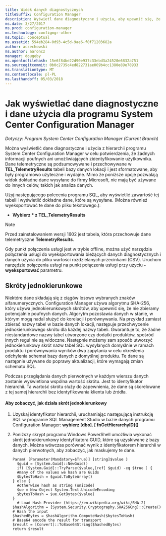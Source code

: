 ```yaml
---
title: Widok danych diagnostycznych
titleSuffix: Configuration Manager
description: Wyświetl dane diagnostyczne i użycia, aby upewnić się, że hierarchii programu System Center Configuration Manager nie zawiera żadnych poufnych informacji.
ms.date: 3/27/2017
ms.prod: configuration-manager
ms.technology: configmgr-other
ms.topic: conceptual
ms.assetid: 594eb284-0d93-4c5d-9ae6-f0f71203682a
author: aczechowski
ms.author: aaroncz
manager: dougeby
ms.openlocfilehash: 15e6f84be22d90e937c33ebd3a24520e6832a751
ms.sourcegitcommit: 0b0c2735c4ed822731ae069b4cc1380e89e78933
ms.translationtype: MT
ms.contentlocale: pl-PL
ms.lasthandoff: 05/03/2018
---
```

# <a name="how-to-view-diagnostics-and-usage-data-for-system-center-configuration-manager"></a>Jak wyświetlać dane diagnostyczne i dane użycia dla programu System Center Configuration Manager

*Dotyczy: Program System Center Configuration Manager (Current Branch)*

Można wyświetlić dane diagnostyczne i użycia z hierarchii programu System Center Configuration Manager w celu potwierdzenia, że żadnych informacji poufnych ani umożliwiających zidentyfikowanie użytkownika. Dane telemetryczne są podsumowywane i przechowywane w **TEL_TelemetryResults** tabeli bazy danych lokacji i jest sformatowane, aby były programowo użyteczne i wydajne. Mimo że poniższe opcje pozwalają widok dokładne dane wysyłane do firmy Microsoft, nie mają być używane do innych celów, takich jak analiza danych.  

Użyj następującego polecenia programu SQL, aby wyświetlić zawartość tej tabeli i wyświetlić dokładne dane, które są wysyłane. (Można również wyeksportować te dane do pliku tekstowego.):  

-   **Wybierz \* z TEL_TelemetryResults**  

> [!NOTE]  
>  Przed zainstalowaniem wersji 1602 jest tabela, która przechowuje dane telemetryczne **TelemetryResults**.  

Gdy punkt połączenia usługi jest w trybie offline, można użyć narzędzia połączenia usługi do wyeksportowania bieżących danych diagnostycznych i danych użycia do pliku wartości rozdzielanych przecinkami (CSV). Uruchom narzędzie połączenia usługi na punkt połączenia usługi przy użyciu **-wyeksportować** parametru.  

##  <a name="bkmk_hashes"></a> Skróty jednokierunkowe  
Niektóre dane składają się z ciągów losowo wybranych znaków alfanumerycznych. Configuration Manager używa algorytmu SHA-256, który używa jednokierunkowych skrótów, aby upewnić się, że nie zbieramy potencjalnie poufnych danych. Algorytm pozostawia danych w stanie, w którym mogą nadal służyć do korelacji i porównywania. Na przykład zamiast zbierać nazwy tabel w bazie danych lokacji, następuje przechwycenie jednokierunkowego skrótu dla każdej nazwy tabeli. Gwarantuje to, że żadne niestandardowe nazwy tabel utworzone czy dodatki produktów, spośród innych reguł nie są widoczne. Następnie możemy sam sposób utworzyć jednokierunkowy skrót nazw tabel SQL wysyłanych domyślnie w ramach produktu i porównywania wyników dwa zapytania w celu określenia odchylenia schemat bazy danych z domyślnej produktu. Te dane są następnie używane do poprawy aktualizacji, które wymagają zmian schematu SQL.  

Podczas przeglądania danych pierwotnych w każdym wierszu danych zostanie wyświetlona wspólna wartość skrótu. Jest to identyfikator hierarchii. Ta wartość skrótu służy do zapewnienia, że dane są skorelowane z tej samej hierarchii bez identyfikowania klienta lub źródła.  

#### <a name="to-see-how-the-one-way-hash-works"></a>Aby zobaczyć, jak działa skrót jednokierunkowy  

1.  Uzyskaj identyfikator hierarchii, uruchamiając następującą instrukcję SQL w programie SQL Management Studio w bazie danych programu Configuration Manager: **wybierz [dbo]. [ fnGetHierarchyID]\(\)**  

2.  Poniższy skrypt programu Windows PowerShell umożliwia wykonać skrót jednokierunkowy identyfikatora GUID, które są uzyskiwane z bazy danych. Można wówczas porównać wynik z identyfikatorem hierarchii w danych pierwotnych, aby zobaczyć, jak maskujemy te dane.  

    ```  
    Param( [Parameter(Mandatory=$True)] [string]$value )  
      $guid = [System.Guid]::NewGuid()  
      if( [System.Guid]::TryParse($value,[ref] $guid) -eq $true ) {  
      #many of the values we hash are Guids  
      $bytesToHash = $guid.ToByteArray()  
    } else {  
      #otherwise hash as string (unicode)  
      $ue = New-Object System.Text.UnicodeEncoding  
      $bytesToHash = $ue.GetBytes($value)   
    }  
      # Load Hash Provider (https://en.wikipedia.org/wiki/SHA-2)   
    $hashAlgorithm = [System.Security.Cryptography.SHA256Cng]::Create()    
    # Hash the input   
    $hashedBytes = $hashAlgorithm.ComputeHash($bytesToHash)              
    # Base64 encode the result for transport   
    $result = [Convert]::ToBase64String($hashedBytes)    
    return $result   
    ```  
